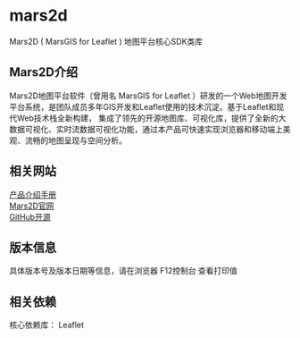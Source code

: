 # mars2d
 Mars2D ( MarsGIS for Leaflet ) 地图平台核心SDK类库



## Mars2D介绍
 Mars2D地图平台软件（曾用名 MarsGIS for Leaflet ）研发的一个Web地图开发平台系统，是团队成员多年GIS开发和Leaflet使用的技术沉淀。基于Leaflet和现代Web技术栈全新构建， 集成了领先的开源地图库、可视化库，提供了全新的大数据可视化、实时流数据可视化功能，通过本产品可快速实现浏览器和移动端上美观、流畅的地图呈现与空间分析。


## 相关网站
[产品介绍手册](http://leaflet.marsgis.cn/docs/file/cpjs.pdf)  
[Mars2D官网](http://leaflet.marsgis.cn)  
[GitHub开源](https://github.com/marsgis/MarsGIS-for-Leaflet)


## 版本信息
   具体版本号及版本日期等信息，请在浏览器 F12控制台 查看打印值 
 

## 相关依赖
 核心依赖库： Leaflet   
